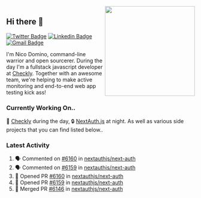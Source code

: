 <img align="right" src="https://user-images.githubusercontent.com/7415984/172472491-91b16eac-fa22-4ecf-92df-d687139fd1f9.gif" width="240" />

## Hi there 👋

[![Twitter Badge](https://img.shields.io/badge/-@ndom91-1ca0f1?style=flat-square&labelColor=1ca0f1&logo=twitter&logoColor=white&link=https://twitter.com/ndom91)](https://twitter.com/ndom91) [![Linkedin Badge](https://img.shields.io/badge/-ndom91-blue?style=flat-square&logo=Linkedin&logoColor=white&link=https://www.linkedin.com/in/ndom91/)](https://www.linkedin.com/in/ndom91/) [![Gmail Badge](https://img.shields.io/badge/-yo@ndo.dev-c14438?style=flat-square&logo=mail.ru&logoColor=white&link=mailto:yo@ndo.dev)](mailto:yo@ndo.dev)

I'm Nico Domino, command-line warrior and open sourcerer. During the day I'm a fullstack javascript developer at [Checkly](https://checklyhq.com). Together with an awesome team, we're helping to make active monitoring and end-to-end web app testing kick ass!

### Currently Working On..

🦝 [Checkly](https://checklyhq.com) during the day, 🔒 [NextAuth.js](https://github.com/nextauthjs/next-auth) at night. As well as various side projects that you can find listed below..

<!--START_SECTION_PROFILE_VIEWS:readme-info-->
<!--END_SECTION_PROFILE_VIEWS:readme-info-->

<!--START_SECTION_DAILY_COMMIT:readme-info-->
<!--END_SECTION_DAILY_COMMIT:readme-info-->

<!--START_SECTION_WEEKLY_COMMIT:readme-info-->
<!--END_SECTION_WEEKLY_COMMIT:readme-info-->

### Latest Activity

<!--START_SECTION:activity-->
1. 🗣 Commented on [#6160](https://github.com/nextauthjs/next-auth/issues/6160) in [nextauthjs/next-auth](https://github.com/nextauthjs/next-auth)
2. 🗣 Commented on [#6159](https://github.com/nextauthjs/next-auth/issues/6159) in [nextauthjs/next-auth](https://github.com/nextauthjs/next-auth)
3. 💪 Opened PR [#6160](https://github.com/nextauthjs/next-auth/pull/6160) in [nextauthjs/next-auth](https://github.com/nextauthjs/next-auth)
4. 💪 Opened PR [#6159](https://github.com/nextauthjs/next-auth/pull/6159) in [nextauthjs/next-auth](https://github.com/nextauthjs/next-auth)
5. 🎉 Merged PR [#6146](https://github.com/nextauthjs/next-auth/pull/6146) in [nextauthjs/next-auth](https://github.com/nextauthjs/next-auth)
<!--END_SECTION:activity-->

